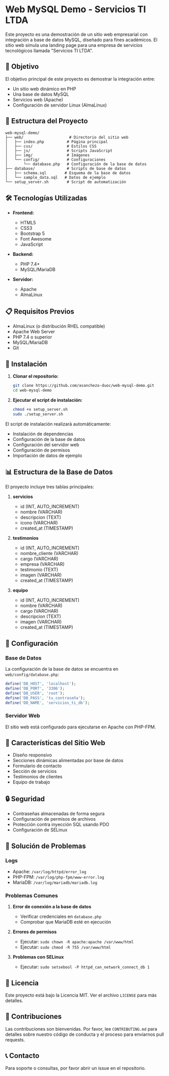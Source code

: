 # Web MySQL Demo - Servicios TI LTDA

Este proyecto es una demostración de un sitio web empresarial con integración a base de datos MySQL, diseñado para fines académicos. El sitio web simula una landing page para una empresa de servicios tecnológicos llamada "Servicios TI LTDA".

## 🎯 Objetivo

El objetivo principal de este proyecto es demostrar la integración entre:
- Un sitio web dinámico en PHP
- Una base de datos MySQL
- Servicios web (Apache)
- Configuración de servidor Linux (AlmaLinux)

## 📁 Estructura del Proyecto

```
web-mysql-demo/
├── web/                    # Directorio del sitio web
│   ├── index.php          # Página principal
│   ├── css/               # Estilos CSS
│   ├── js/                # Scripts JavaScript
│   ├── img/               # Imágenes
│   └── config/            # Configuraciones
│       └── database.php   # Configuración de la base de datos
├── database/              # Scripts de base de datos
│   ├── schema.sql        # Esquema de la base de datos
│   └── sample_data.sql   # Datos de ejemplo
└── setup_server.sh        # Script de automatización
```

## 🛠️ Tecnologías Utilizadas

- **Frontend:**
  - HTML5
  - CSS3
  - Bootstrap 5
  - Font Awesome
  - JavaScript

- **Backend:**
  - PHP 7.4+
  - MySQL/MariaDB

- **Servidor:**
  - Apache
  - AlmaLinux

## 📋 Requisitos Previos

- AlmaLinux (o distribución RHEL compatible)
- Apache Web Server
- PHP 7.4 o superior
- MySQL/MariaDB
- Git

## 🚀 Instalación

1. **Clonar el repositorio:**
   ```bash
   git clone https://github.com/asanchezo-duoc/web-mysql-demo.git
   cd web-mysql-demo
   ```

2. **Ejecutar el script de instalación:**
   ```bash
   chmod +x setup_server.sh
   sudo ./setup_server.sh
   ```

El script de instalación realizará automáticamente:
- Instalación de dependencias
- Configuración de la base de datos
- Configuración del servidor web
- Configuración de permisos
- Importación de datos de ejemplo

## 📊 Estructura de la Base de Datos

El proyecto incluye tres tablas principales:

1. **servicios**
   - id (INT, AUTO_INCREMENT)
   - nombre (VARCHAR)
   - descripcion (TEXT)
   - icono (VARCHAR)
   - created_at (TIMESTAMP)

2. **testimonios**
   - id (INT, AUTO_INCREMENT)
   - nombre_cliente (VARCHAR)
   - cargo (VARCHAR)
   - empresa (VARCHAR)
   - testimonio (TEXT)
   - imagen (VARCHAR)
   - created_at (TIMESTAMP)

3. **equipo**
   - id (INT, AUTO_INCREMENT)
   - nombre (VARCHAR)
   - cargo (VARCHAR)
   - descripcion (TEXT)
   - imagen (VARCHAR)
   - created_at (TIMESTAMP)

## 🔧 Configuración

### Base de Datos
La configuración de la base de datos se encuentra en `web/config/database.php`:
```php
define('DB_HOST', 'localhost');
define('DB_PORT', '3306');
define('DB_USER', 'root');
define('DB_PASS', 'tu_contraseña');
define('DB_NAME', 'servicios_ti_db');
```

### Servidor Web
El sitio web está configurado para ejecutarse en Apache con PHP-FPM.

## 📝 Características del Sitio Web

- Diseño responsivo
- Secciones dinámicas alimentadas por base de datos
- Formulario de contacto
- Sección de servicios
- Testimonios de clientes
- Equipo de trabajo

## 🔒 Seguridad

- Contraseñas almacenadas de forma segura
- Configuración de permisos de archivos
- Protección contra inyección SQL usando PDO
- Configuración de SELinux

## 🐛 Solución de Problemas

### Logs
- Apache: `/var/log/httpd/error_log`
- PHP-FPM: `/var/log/php-fpm/www-error.log`
- MariaDB: `/var/log/mariadb/mariadb.log`

### Problemas Comunes
1. **Error de conexión a la base de datos**
   - Verificar credenciales en `database.php`
   - Comprobar que MariaDB esté en ejecución

2. **Errores de permisos**
   - Ejecutar: `sudo chown -R apache:apache /var/www/html`
   - Ejecutar: `sudo chmod -R 755 /var/www/html`

3. **Problemas con SELinux**
   - Ejecutar: `sudo setsebool -P httpd_can_network_connect_db 1`

## 📄 Licencia

Este proyecto está bajo la Licencia MIT. Ver el archivo `LICENSE` para más detalles.

## 👥 Contribuciones

Las contribuciones son bienvenidas. Por favor, lee `CONTRIBUTING.md` para detalles sobre nuestro código de conducta y el proceso para enviarnos pull requests.

## 📞 Contacto

Para soporte o consultas, por favor abrir un issue en el repositorio. 